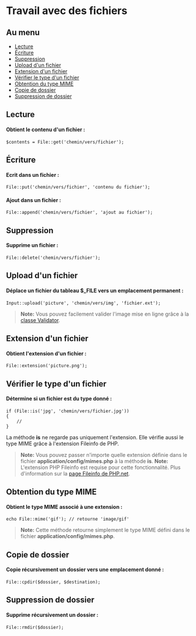 # Travail avec des fichiers

## Au menu

- [Lecture](#get)
- [Écriture](#put)
- [Suppression](#delete)
- [Upload d'un fichier](#upload)
- [Extension d'un fichier](#ext)
- [Vérifier le type d'un fichier](#is)
- [Obtention du type MIME](#mime)
- [Copie de dossier](#cpdir)
- [Suppression de dossier](#rmdir)

<a name="get"></a>
## Lecture

#### Obtient le contenu d'un fichier :

    $contents = File::get('chemin/vers/fichier');

<a name="put"></a>
## Écriture

#### Ecrit dans un fichier :

    File::put('chemin/vers/fichier', 'contenu du fichier');

#### Ajout dans un fichier :

    File::append('chemin/vers/fichier', 'ajout au fichier');

<a name="delete"></a>
## Suppression

#### Supprime un fichier :

    File::delete('chemin/vers/fichier');

<a name="upload"></a>
## Upload d'un fichier

#### Déplace un fichier du tableau $_FILE vers un emplacement permanent :

    Input::upload('picture', 'chemin/vers/img', 'fichier.ext');

> **Note:** Vous pouvez facilement valider l'image mise en ligne grâce à la [classe Validator](/3/validation).

<a name="ext"></a>
## Extension d'un fichier

#### Obtient l'extension d'un fichier :

    File::extension('picture.png');

<a name="is"></a>
## Vérifier le type d'un fichier

#### Détermine si un fichier est du type donné :

    if (File::is('jpg', 'chemin/vers/fichier.jpg'))
    {
        //
    }

La méthode **is** ne regarde pas uniquement l'extension. Elle vérifie aussi le type MIME grâce à l'extension Fileinfo de PHP.

> **Note:** Vous pouvez passer n'importe quelle extension définie dans le fichier **application/config/mimes.php** à la méthode **is**.
> **Note:** L'extension PHP Fileinfo est requise pour cette fonctionnalité. Plus d'information sur la [page Fileinfo de PHP.net](http://php.net/manual/fr/book.fileinfo.php).

<a name="mime"></a>
## Obtention du type MIME

#### Obtient le type MIME associé à une extension :

    echo File::mime('gif'); // retourne 'image/gif'

> **Note:** Cette méthode retourne simplement le type MIME défini dans le fichier **application/config/mimes.php**.

<a name="cpdir"></a>
## Copie de dossier

#### Copie récursivement un dossier vers une emplacement donné :

    File::cpdir($dossier, $destination);

<a name="rmdir"></a>
## Suppression de dossier

#### Supprime récursivement un dossier :

    File::rmdir($dossier);
